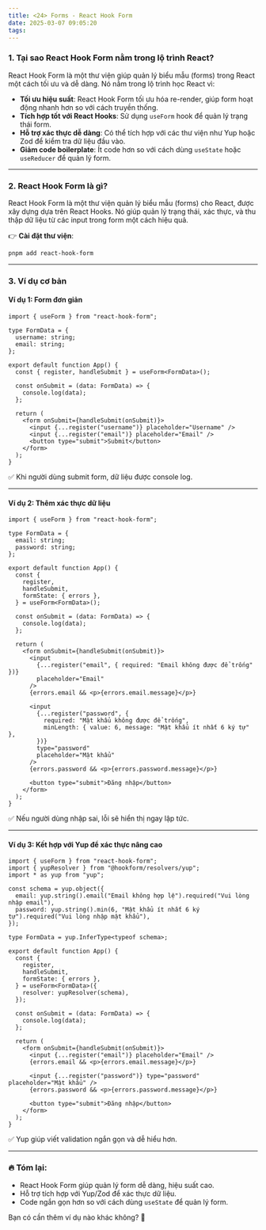 ```yaml
---
title: <24> Forms - React Hook Form
date: 2025-03-07 09:05:20
tags:
---
```

### 1. **Tại sao React Hook Form nằm trong lộ trình React?**  
React Hook Form là một thư viện giúp quản lý biểu mẫu (forms) trong React một cách tối ưu và dễ dàng. Nó nằm trong lộ trình học React vì:  

- **Tối ưu hiệu suất**: React Hook Form tối ưu hóa re-render, giúp form hoạt động nhanh hơn so với cách truyền thống.  
- **Tích hợp tốt với React Hooks**: Sử dụng `useForm` hook để quản lý trạng thái form.  
- **Hỗ trợ xác thực dễ dàng**: Có thể tích hợp với các thư viện như Yup hoặc Zod để kiểm tra dữ liệu đầu vào.  
- **Giảm code boilerplate**: Ít code hơn so với cách dùng `useState` hoặc `useReducer` để quản lý form.  

---

### 2. **React Hook Form là gì?**  
React Hook Form là một thư viện quản lý biểu mẫu (forms) cho React, được xây dựng dựa trên React Hooks. Nó giúp quản lý trạng thái, xác thực, và thu thập dữ liệu từ các input trong form một cách hiệu quả.  

👉 **Cài đặt thư viện**:  
```bash
pnpm add react-hook-form
```

---

### 3. **Ví dụ cơ bản**  

#### **Ví dụ 1: Form đơn giản**
```tsx
import { useForm } from "react-hook-form";

type FormData = {
  username: string;
  email: string;
};

export default function App() {
  const { register, handleSubmit } = useForm<FormData>();

  const onSubmit = (data: FormData) => {
    console.log(data);
  };

  return (
    <form onSubmit={handleSubmit(onSubmit)}>
      <input {...register("username")} placeholder="Username" />
      <input {...register("email")} placeholder="Email" />
      <button type="submit">Submit</button>
    </form>
  );
}
```
✅ Khi người dùng submit form, dữ liệu được console log.  

---

#### **Ví dụ 2: Thêm xác thực dữ liệu**
```tsx
import { useForm } from "react-hook-form";

type FormData = {
  email: string;
  password: string;
};

export default function App() {
  const {
    register,
    handleSubmit,
    formState: { errors },
  } = useForm<FormData>();

  const onSubmit = (data: FormData) => {
    console.log(data);
  };

  return (
    <form onSubmit={handleSubmit(onSubmit)}>
      <input
        {...register("email", { required: "Email không được để trống" })}
        placeholder="Email"
      />
      {errors.email && <p>{errors.email.message}</p>}

      <input
        {...register("password", {
          required: "Mật khẩu không được để trống",
          minLength: { value: 6, message: "Mật khẩu ít nhất 6 ký tự" },
        })}
        type="password"
        placeholder="Mật khẩu"
      />
      {errors.password && <p>{errors.password.message}</p>}

      <button type="submit">Đăng nhập</button>
    </form>
  );
}
```
✅ Nếu người dùng nhập sai, lỗi sẽ hiển thị ngay lập tức.  

---

#### **Ví dụ 3: Kết hợp với Yup để xác thực nâng cao**
```tsx
import { useForm } from "react-hook-form";
import { yupResolver } from "@hookform/resolvers/yup";
import * as yup from "yup";

const schema = yup.object({
  email: yup.string().email("Email không hợp lệ").required("Vui lòng nhập email"),
  password: yup.string().min(6, "Mật khẩu ít nhất 6 ký tự").required("Vui lòng nhập mật khẩu"),
});

type FormData = yup.InferType<typeof schema>;

export default function App() {
  const {
    register,
    handleSubmit,
    formState: { errors },
  } = useForm<FormData>({
    resolver: yupResolver(schema),
  });

  const onSubmit = (data: FormData) => {
    console.log(data);
  };

  return (
    <form onSubmit={handleSubmit(onSubmit)}>
      <input {...register("email")} placeholder="Email" />
      {errors.email && <p>{errors.email.message}</p>}

      <input {...register("password")} type="password" placeholder="Mật khẩu" />
      {errors.password && <p>{errors.password.message}</p>}

      <button type="submit">Đăng nhập</button>
    </form>
  );
}
```
✅ Yup giúp viết validation ngắn gọn và dễ hiểu hơn.  

---

### 🔥 **Tóm lại**:
- React Hook Form giúp quản lý form dễ dàng, hiệu suất cao.  
- Hỗ trợ tích hợp với Yup/Zod để xác thực dữ liệu.  
- Code ngắn gọn hơn so với cách dùng `useState` để quản lý form.  

Bạn có cần thêm ví dụ nào khác không? 🚀